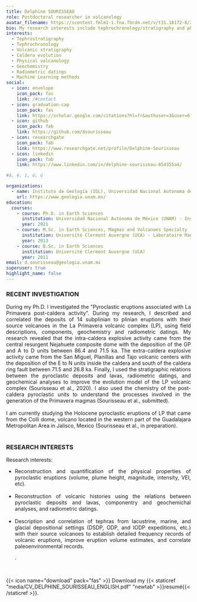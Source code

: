 ```yaml
---
title: Delphine SOURISSEAU
role: Postdoctoral researcher in volcanology
avatar_filename: https://scontent.fmlm1-1.fna.fbcdn.net/v/t31.18172-8/26063654_10213101956896153_6742823389416746516_o.jpg?_nc_cat=106&ccb=1-3&_nc_sid=09cbfe&_nc_ohc=jK6po6Sk-s4AX-uvGtN&_nc_ht=scontent.fmlm1-1.fna&oh=19c393283008b03549d6abe0126e21d4&oe=608D9AC4
bio: My research interests include tephrochronology/stratigraphy and physical volcanology.
interests:
  - Tephrostratigraphy
  - Tephrochronology
  - Volcanic stratigraphy
  - Caldera evolution
  - Physical volcanology
  - Geochemistry
  - Radiometric datings
  - Machine Learning methods
social:
  - icon: envelope
    icon_pack: fas
    link: /#contact
  - icon: graduation-cap
    icon_pack: fas
    link: https://scholar.google.com/citations?hl=fr&authuser=3&user=6fCSTU4AAAAJ
  - icon: github
    icon_pack: fab
    link: https://github.com/dsourisseau
  - icon: researchgate
    icon_pack: fab
    link: https://www.researchgate.net/profile/Delphine-Sourisseau
  - icon: linkedin
    icon_pack: fab
    link: https://www.linkedin.com/in/delphine-sourisseau-854355a4/

#á, é, í, ó, ú

organizations:
  - name: Instituto de Geología (IGL), Universidad Nacional Autónoma de México (UNAM)
    url: https://www.geologia.unam.mx/
education:
  courses:
    - course: Ph.D. in Earth Sciences
      institution: Universidad Nacional Autónoma de México (UNAM) - Instituto de Geofísica Unidad Michoacán (IGUM)
      year: 2021
    - course: M.Sc. in Earth Sciences, Magmas and Volcanoes Specialty
      institution: Université Clermont Auvergne (UCA) - Laboratoire Magmas et Volcans (LMV)
      year: 2013
    - course: B.Sc. in Earth Sciences
      institution: Université Clermont Auvergne (UCA)
      year: 2011
email: d.sourisseau@geologia.unam.mx
superuser: true
highlight_name: false
---
```


### RECENT INVESTIGATION
<div style="text-align: justify"> 
During my Ph.D. I investigated the "Pyroclastic eruptions associated with La Primavera post-caldera activity". During my research, I described and correlated the deposits of 14 subplinian to plinian eruptions with their source volcanoes in the La Primavera volcanic complex (LP), using field descriptions, components, geochemistry and radiometric datings. My research revealed that the intra-caldera explosive activity came from the central resurgent Nejahuete composite dome with the deposition of the GP and A to D units between 86.4 and 71.5 ka. The extra-caldera explosive activity came from the San Miguel, Planillas and Tajo volcanic centers with the deposition of the E to N units inside the caldera and south of the caldera ring fault between 71.5 and 26.8 ka. Finally, I used the stratigraphic relations between the pyroclastic deposits and lavas, radiometric datings, and geochemical analyses to improve the evolution model of the LP volcanic complex (Sourisseau et al., 2020). I also used the chemistry of the post-caldera pyroclastic units to understand the processes involved in the generation of the Primavera magmas (Sourisseau et al., submitted).
<br /> <br /> 
I am currently studying the Holocene pyroclastic eruptions of LP that came from the Colli dome, volcano located in the western part of the Guadalajara Metropolitan Area in Jalisco, Mexico (Sourisseau et al., in preparation).
</div>
<br /> 

### RESEARCH INTERESTS

Research interests:

<ul>

<li> <div style="text-align: justify"> Reconstruction and quantification of the physical properties of pyroclastic eruptions (volume, plume height, magnitude, intensity, VEI, etc). </li> <br /> 

<li> <div style="text-align: justify"> Reconstruction of volcanic histories using the relations between pyroclastic deposits and lavas, componentry and geochemichal analyses, and radiometric datings.</li><br />  

<li> <div style="text-align: justify"> Description and correlation of tephras from lacustrine, marine, and glacial depositional settings (DSDP, ODP, and IODP expeditions, etc.) with their source volcanoes to establish detailed frequency records of volcanic eruptions, improve eruption volume estimates, and correlate paleoenvironmental records.

.</li> <br /> 

</ul>

{{< icon name="download" pack="fas" >}} Download my {{< staticref "media/CV_DELPHINE_SOURISSEAU_ENGLISH.pdf" "newtab" >}}resumé{{< /staticref >}}.